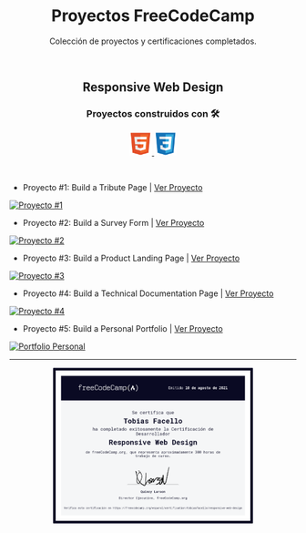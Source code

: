 <h1 align="center">Proyectos FreeCodeCamp</h1>
<p align="center">Colección de proyectos y certificaciones completados.</p>

<br>

<h2 align="center">Responsive Web Design<h3>
<h3 align="center"> Proyectos construidos con 🛠️ </h3>
<p align="center"> <a href="https://www.w3.org/html/" target="_blank"> <img src="/images/html5-original.svg" alt="html5" width="40" height="40"/> </a> <a href="https://www.w3schools.com/css/" target="_blank"> <img src="/images/css3-original.svg" alt="css3" width="40" height="40"/> </a>
</p>
<br>

- Proyecto #1: Build a Tribute Page | [Ver Proyecto](https://tobiasfacello-fcc-project-1.netlify.app/)
  
[![Proyecto #1](https://github-readme-stats.vercel.app/api/pin/?username=tobiasfacello&repo=fcc-project-1)](https://github.com/tobiasfacello/fcc-project-1)

- Proyecto #2: Build a Survey Form | [Ver Proyecto](https://tobiasfacello-fcc-project-2.netlify.app/)

[![Proyecto #2](https://github-readme-stats.vercel.app/api/pin/?username=tobiasfacello&repo=fcc-project-2)](https://github.com/tobiasfacello/fcc-project-2)
  
- Proyecto #3: Build a Product Landing Page | [Ver Proyecto](https://tobiasfacello-fcc-project-3.netlify.app/)
  
[![Proyecto #3](https://github-readme-stats.vercel.app/api/pin/?username=tobiasfacello&repo=fcc-project-3)](https://github.com/tobiasfacello/fcc-project-3)

- Proyecto #4: Build a Technical Documentation Page | [Ver Proyecto](https://tobiasfacello-fcc-project-4.netlify.app/)
  
[![Proyecto #4](https://github-readme-stats.vercel.app/api/pin/?username=tobiasfacello&repo=fcc-project-4)](https://github.com/tobiasfacello/fcc-project-4)

- Proyecto #5: Build a Personal Portfolio | [Ver Proyecto](https://tobiasfacello-portfolio.netlify.app/)
  
[![Portfolio Personal](https://github-readme-stats.vercel.app/api/pin/?username=tobiasfacello&repo=portfolio-personal)](https://github.com/tobiasfacello/portfolio-personal)

<hr>
<p align="center">
  <a href="https://www.freecodecamp.org/espanol/certification/tobiasfacello/responsive-web-design" target="_blank"><img src="images/responsive-web-design-certification.png" width="70%" height="70%"></a>
</p>
